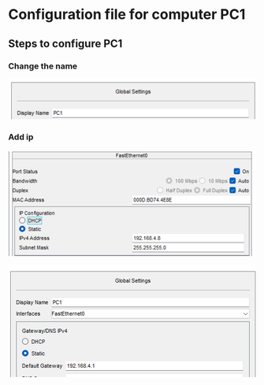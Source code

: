 # Configuration file for computer PC1

## Steps to configure PC1

### Change the name

![name](image-32.png)

### Add ip

![fa0](image-33.png)

![default gateway](image-34.png)
